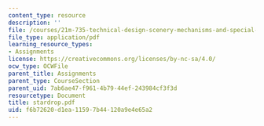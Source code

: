 ```yaml
---
content_type: resource
description: ''
file: /courses/21m-735-technical-design-scenery-mechanisms-and-special-effects-spring-2004/f6b72620d1ea11597b44120a9e4e65a2_stardrop.pdf
file_type: application/pdf
learning_resource_types:
- Assignments
license: https://creativecommons.org/licenses/by-nc-sa/4.0/
ocw_type: OCWFile
parent_title: Assignments
parent_type: CourseSection
parent_uid: 7ab6ae47-f961-4b79-44ef-243984cf3f3d
resourcetype: Document
title: stardrop.pdf
uid: f6b72620-d1ea-1159-7b44-120a9e4e65a2
---
```

